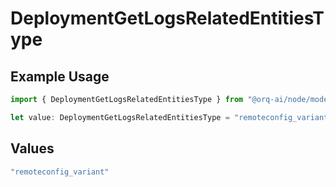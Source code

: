 # DeploymentGetLogsRelatedEntitiesType

## Example Usage

```typescript
import { DeploymentGetLogsRelatedEntitiesType } from "@orq-ai/node/models/operations";

let value: DeploymentGetLogsRelatedEntitiesType = "remoteconfig_variant";
```

## Values

```typescript
"remoteconfig_variant"
```